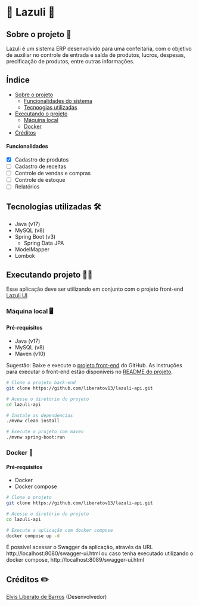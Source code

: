 # :cupcake: Lazuli :cupcake:

## Sobre o projeto :scroll:

Lazuli é um sistema ERP desenvolvido para uma confeitaria, com o objetivo de auxiliar no controle de entrada e saída de produtos, lucros, despesas, precificação de produtos, entre outras informações.

## Índice
- [Sobre o projeto](#sobre-o-projeto-scroll)
  - [Funcionalidades do sistema](#funcionalidades)
  - [Tecnoogias utilizadas](#tecnologias-utilizadas-hammer_and_wrench)
- [Executando o projeto](#executando-projeto-)
  - [Máquina local](#m%C3%A1quina-local-desktop_computer)
  - [Docker](#docker-)
- [Créditos](#cr%C3%A9ditos-pencil2)

#### Funcionalidades
- [X] Cadastro de produtos
- [ ] Cadastro de receitas
- [ ] Controle de vendas e compras
- [ ] Controle de estoque
- [ ] Relatórios

## Tecnologias utilizadas :hammer_and_wrench:

- Java (v17)
- MySQL (v8)
- Spring Boot (v3)
  - Spring Data JPA
- ModelMapper
- Lombok

## Executando projeto 🧑‍💻

Esse aplicação deve ser utilizando em conjunto com o projeto front-end [Lazuli UI](https://github.com/liberatov13/lazuli-ui)

### Máquina local :desktop_computer:

#### Pré-requisitos
- Java (v17)
- MySQL (v8)
- Maven (v10)

Sugestão: Baixe e execute o [projeto front-end](https://github.com/liberatov13/lazuli-ui) do GitHub.
As instruções para executar o front-end estão disponíveis no [README do projeto](https://github.com/liberatov13/lazuli-ui/blob/master/README.md).

```bash
# Clone o projeto back-end
git clone https://github.com/liberatov13/lazuli-api.git

# Acesse o diretório do projeto
cd lazuli-api

# Instale as dependencias
./mvnw clean install

# Execute o projeto com maven
./mvnw spring-boot:run
```

### Docker 🐳

#### Pré-requisitos
- Docker
- Docker compose

```bash
# Clone o projeto
git clone https://github.com/liberatov13/lazuli-api.git

# Acesse o diretório do projeto
cd lazuli-api

# Execute a aplicação com docker compose
docker compose up -d
```

É possível acessar o Swagger da aplicação, através da URL http://localhost:8080/swagger-ui.html ou caso tenha executado utilizando o docker compose, http://localhost:8089/swagger-ui.html


## Créditos :pencil2:
[Elvis Liberato de Barros](https://github.com/liberatov13) (Desenvolvedor)
